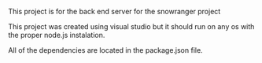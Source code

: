 ﻿This project is for the back end server for the snowranger project

This project was created using visual studio but it should run on any os with the proper node.js instalation.

All of the dependencies are located in the package.json file.